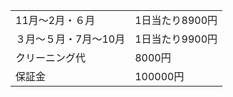 |  |  |
| --- | --- |
|11月～2月・６月 | 1日当たり8900円 |
| ３月～５月・7月～10月 | 1日当たり9900円 |
| クリーニング代 | 8000円 |
| 保証金 | 100000円 |